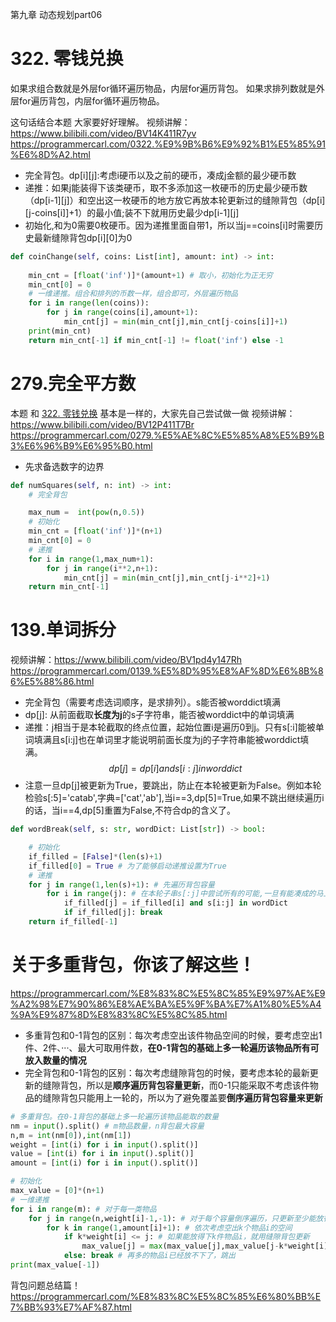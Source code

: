 第九章 动态规划part06
# 322. 零钱兑换  

如果求组合数就是外层for循环遍历物品，内层for遍历背包。
如果求排列数就是外层for遍历背包，内层for循环遍历物品。

这句话结合本题 大家要好好理解。
视频讲解：https://www.bilibili.com/video/BV14K411R7yv
https://programmercarl.com/0322.%E9%9B%B6%E9%92%B1%E5%85%91%E6%8D%A2.html  
- 完全背包。dp[i][j]:考虑i硬币以及之前的硬币，凑成j金额的最少硬币数
- 递推：如果j能装得下该类硬币，取不多添加这一枚硬币的历史最少硬币数（dp[i-1][j]）和空出这一枚硬币的地方放它再放本轮更新过的缝隙背包（dp[i][j-coins[i]]+1）的最小值;装不下就用历史最少dp[i-1][j]
- 初始化,和为0需要0枚硬币。因为递推里面自带1，所以当j==coins[i]时需要历史最新缝隙背包dp[i][0]为0
```py
def coinChange(self, coins: List[int], amount: int) -> int:
    
    min_cnt = [float('inf')]*(amount+1) # 取小，初始化为正无穷
    min_cnt[0] = 0
    # 一维递推。组合和排列的币数一样，组合即可，外层遍历物品
    for i in range(len(coins)):
        for j in range(coins[i],amount+1):
            min_cnt[j] = min(min_cnt[j],min_cnt[j-coins[i]]+1)
    print(min_cnt)
    return min_cnt[-1] if min_cnt[-1] != float('inf') else -1
```

# 279.完全平方数  
本题 和 [322. 零钱兑换](#322-零钱兑换) 基本是一样的，大家先自己尝试做一做 
视频讲解：https://www.bilibili.com/video/BV12P411T7Br
https://programmercarl.com/0279.%E5%AE%8C%E5%85%A8%E5%B9%B3%E6%96%B9%E6%95%B0.html  
- 先求备选数字的边界
```py
def numSquares(self, n: int) -> int:
    # 完全背包

    max_num =  int(pow(n,0.5))
    # 初始化
    min_cnt = [float('inf')]*(n+1)
    min_cnt[0] = 0
    # 递推
    for i in range(1,max_num+1):
        for j in range(i**2,n+1):
            min_cnt[j] = min(min_cnt[j],min_cnt[j-i**2]+1)
    return min_cnt[-1]
```
 

# 139.单词拆分 
视频讲解：https://www.bilibili.com/video/BV1pd4y147Rh
https://programmercarl.com/0139.%E5%8D%95%E8%AF%8D%E6%8B%86%E5%88%86.html
- 完全背包（需要考虑选词顺序，是求排列）。s能否被worddict填满
- dp[j]: 从前面截取**长度为j**的s子字符串，能否被worddict中的单词填满
- 递推：j相当于是本轮截取的终点位置，起始位置i是遍历0到j。只有s[:i]能被单词填满且s[i:j]也在单词里才能说明前面长度为j的子字符串能被worddict填满。
$$dp[j] = dp[i] and s[i:j] in worddict$$
- 注意一旦dp[j]被更新为True，要跳出，防止在本轮被更新为False。例如本轮检验s[:5]='catab',字典=['cat','ab'],当i==3,dp[5]=True,如果不跳出继续遍历i的话，当i==4,dp[5]重置为False,不符合dp的含义了。
```py
def wordBreak(self, s: str, wordDict: List[str]) -> bool:

    # 初始化
    if_filled = [False]*(len(s)+1)
    if_filled[0] = True # 为了能够启动递推设置为True
    # 递推
    for j in range(1,len(s)+1): # 先遍历背包容量
        for i in range(j): # 在本轮子串s[:j]中尝试所有的可能,一旦有能凑成的马上跳出,防止被更新为False
            if_filled[j] = if_filled[i] and s[i:j] in wordDict
            if if_filled[j]: break
    return if_filled[-1]

```

# 关于多重背包，你该了解这些！ 
https://programmercarl.com/%E8%83%8C%E5%8C%85%E9%97%AE%E9%A2%98%E7%90%86%E8%AE%BA%E5%9F%BA%E7%A1%80%E5%A4%9A%E9%87%8D%E8%83%8C%E5%8C%85.html
- 多重背包和0-1背包的区别：每次考虑空出该件物品空间的时候，要考虑空出1件、2件、···、最大可取用件数，**在0-1背包的基础上多一轮遍历该物品所有可放入数量的情况**
- 完全背包和0-1背包的区别：每次考虑缝隙背包的时候，要考虑本轮的最新更新的缝隙背包，所以是**顺序遍历背包容量更新**，而0-1只能采取不考虑该件物品的缝隙背包只能用上一轮的，所以为了避免覆盖要**倒序遍历背包容量来更新**

```py
# 多重背包。在0-1背包的基础上多一轮遍历该物品能取的数量
nm = input().split() # m物品数量，n背包最大容量
n,m = int(nm[0]),int(nm[1])
weight = [int(i) for i in input().split()]
value = [int(i) for i in input().split()]
amount = [int(i) for i in input().split()]

# 初始化
max_value = [0]*(n+1)
# 一维递推
for i in range(m): # 对于每一类物品
    for j in range(n,weight[i]-1,-1): # 对于每个容量倒序遍历，只更新至少能放得下1件物品i的那些背包
        for k in range(1,amount[i]+1): # 依次考虑空出k个物品i的空间
            if k*weight[i] <= j: # 如果能放得下k件物品i，就用缝隙背包更新
                max_value[j] = max(max_value[j],max_value[j-k*weight[i]]+k*value[i])
            else: break # 再多的物品i已经放不下了，跳出
print(max_value[-1])
```

 背包问题总结篇！ 
https://programmercarl.com/%E8%83%8C%E5%8C%85%E6%80%BB%E7%BB%93%E7%AF%87.html  


